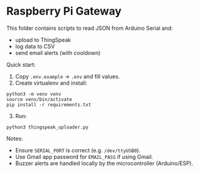 # Raspberry Pi Gateway

This folder contains scripts to read JSON from Arduino Serial and:
- upload to ThingSpeak
- log data to CSV
- send email alerts (with cooldown)

Quick start:
1. Copy `.env.example` -> `.env` and fill values.
2. Create virtualenv and install:
```
python3 -m venv venv
source venv/bin/activate
pip install -r requirements.txt
```
3. Run:
```
python3 thingspeak_uploader.py
```
Notes:
- Ensure `SERIAL_PORT` is correct (e.g. `/dev/ttyUSB0`).
- Use Gmail app password for `EMAIL_PASS` if using Gmail.
- Buzzer alerts are handled locally by the microcontroller (Arduino/ESP).
